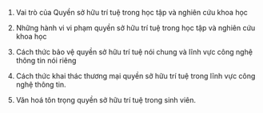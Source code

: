 1. Vai trò của Quyền sở hữu trí tuệ trong học tập và nghiên cứu khoa học

2. Những hành vi vi phạm quyền sở hữu trí tuệ trong học tập và nghiên cứu khoa học

3. Cách thức bảo vệ quyền sở hữu trí tuệ nói chung và lĩnh vực công nghệ thông tin
nói riêng

4. Cách thức khai thác thương mại quyền sở hữu trí tuệ trong lĩnh vực công nghệ thông tin.

5. Văn hoá tôn trọng quyền sở hữu trí tuệ trong sinh viên.
